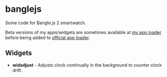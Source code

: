 # banglejs

Some code for Bangle.js 2 smartwatch.

Beta versions of my apps/widgets are sometimes available at [my app loader]
before being added to [official app loader].

## Widgets

- **widadjust** - Adjusts clock continually in the background to counter clock drift.


[my app loader]: https://www.markuslaire.com/BangleApps/
[official app loader]: https://banglejs.com/apps/
